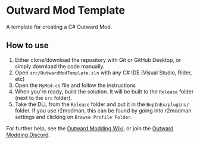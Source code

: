 # Outward Mod Template

A template for creating a C# Outward Mod.

## How to use

1. Either clone/download the repository with Git or GitHub Desktop, or simply download the code manually.
2. Open `src/OutwardModTemplate.sln` with any C# IDE (Visual Studio, Rider, etc)
3. Open the `MyMod.cs` file and follow the instructions
4. When you're ready, build the solution. It will be built to the `Release` folder (next to the `src` folder).
5. Take the DLL from the `Release` folder and put it in the `BepInEx/plugins/` folder. If you use r2modman, this can be found by going into r2modman settings and clicking on `Browse Profile Folder`.

For further help, see the [Outward Modding Wiki](https://outward.fandom.com/wiki/Getting_Started_Developing_Mods), or join the [Outward Modding Discord](https://discord.gg/zKyfGmy7TR).